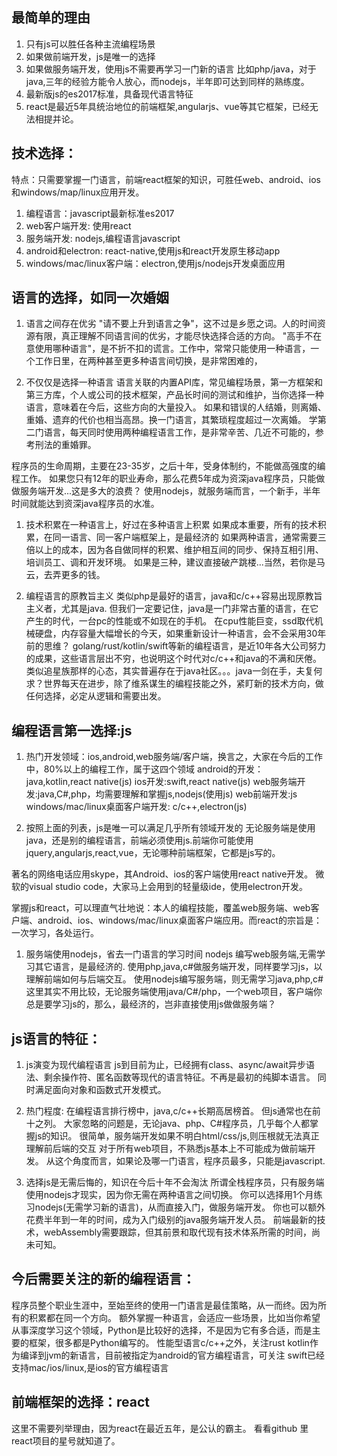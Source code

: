 
## 最简单的理由
1. 只有js可以胜任各种主流编程场景
1. 如果做前端开发，js是唯一的选择
1. 如果做服务端开发，使用js不需要再学习一门新的语言
  比如php/java，对于java,三年的经验方能令人放心，而nodejs，半年即可达到同样的熟练度。
1. 最新版js的es2017标准，具备现代语言特征
1. react是最近5年具统治地位的前端框架,angularjs、vue等其它框架，已经无法相提并论。

## 技术选择：
特点：只需要掌握一门语言，前端react框架的知识，可胜任web、android、ios和windows/map/linux应用开发。
1. 编程语言：javascript最新标准es2017
1. web客户端开发: 使用react
1. 服务端开发: nodejs,编程语言javascript
1. android和electron: react-native,使用js和react开发原生移动app
1. windows/mac/linux客户端：electron,使用js/nodejs开发桌面应用

## 语言的选择，如同一次婚姻
1. 语言之间存在优劣
  "请不要上升到语言之争"，这不过是乡愿之词。人的时间资源有限，真正理解不同语言间的优劣，才能尽快选择合适的方向。
  "高手不在意使用哪种语言"，是不折不扣的谎言。工作中，常常只能使用一种语言，一个工作日里，在两种甚至更多种语言间切换，是非常困难的，

1. 不仅仅是选择一种语言
  语言关联的内置API库，常见编程场景，第一方框架和第三方库，个人或公司的技术框架，产品长时间的测试和维护，当你选择一种语言，意味着在今后，这些方向的大量投入。
  如果和错误的人结婚，则离婚、重婚、遗弃的代价也相当高昂。换一门语言，其繁琐程度超过一次离婚。
  学第二门语言，每天同时使用两种编程语言工作，是非常辛苦、几近不可能的，参考刑法的重婚罪。

  程序员的生命周期，主要在23-35岁，之后十年，受身体制约，不能做高强度的编程工作。
  如果您只有12年的职业寿命，那么花费5年成为资深java程序员，只能做做服务端开发...这是多大的浪费？
  使用nodejs，就服务端而言，一个新手，半年时间就能达到资深java程序员的水准。

1. 技术积累在一种语言上，好过在多种语言上积累
    如果成本重要，所有的技术积累，在同一语言、同一客户端框架上，是最经济的
    如果两种语言，通常需要三倍以上的成本，因为各自做同样的积累、维护相互间的同步、保持互相引用、培训员工、调和开发环境。
    如果是三种，建议直接破产跳楼...当然，若你是马云，去弄更多的钱。

1. 编程语言的原教旨主义
  类似php是最好的语言，java和c/c++容易出现原教旨主义者，尤其是java.
  但我们一定要记住，java是一门非常古董的语言，在它产生的时代，一台pc的性能或不如现在的手机。
  在cpu性能巨变，ssd取代机械硬盘，内存容量大幅增长的今天，如果重新设计一种语言，会不会采用30年前的思维？
  golang/rust/kotlin/swift等新的编程语言，是近10年各大公司努力的成果，这些语言层出不穷，也说明这个时代对c/c++和java的不满和厌倦。
  类似追星族那样的心态，其实普遍存在于java社区。。。java一剑在手，夫复何求？世界每天在进步，除了维系谋生的编程技能之外，紧盯新的技术方向，做任何选择，必定从逻辑和需要出发。


## 编程语言第一选择:js
1. 热门开发领域：ios,android,web服务端/客户端，换言之，大家在今后的工作中，80%以上的编程工作，属于这四个领域
  android的开发：java,kotlin,react native(js)
  ios开发:swift,react native(js)
  web服务端开发:java,C#,php，均需要理解和掌握js,nodejs(使用js)
  web前端开发:js
  windows/mac/linux桌面客户端开发: c/c++,electron(js)

1. 按照上面的列表，js是唯一可以满足几乎所有领域开发的
  无论服务端是使用java，还是别的编程语言，前端必须使用js.前端你可能使用jquery,angularjs,react,vue，无论哪种前端框架，它都是js写的。

  著名的网络电话应用skype，其Android、ios的客户端使用react native开发。
  微软的visual studio code，大家马上会用到的轻量级ide，使用electron开发。

  掌握js和react，可以理直气壮地说：本人的编程技能，覆盖web服务端、web客户端、android、ios、windows/mac/linux桌面客户端应用。而react的宗旨是：一次学习，各处运行。

1. 服务端使用nodejs，省去一门语言的学习时间
  nodejs 编写web服务端,无需学习其它语言，是最经济的.
  使用php,java,c#做服务端开发，同样要学习js，以理解前端如何与后端交互。
  使用nodejs编写服务端，则无需学习java,php,c#
  这里其实不用比较，无论服务端使用java/C#/php，一个web项目，客户端你总是要学习js的，那么，最经济的，岂非直接使用js做做服务端？

## js语言的特征：
1. js演变为现代编程语言
  js到目前为止，已经拥有class、async/await异步语法、剩余操作符、匿名函数等现代的语言特征。不再是最初的纯脚本语言。
  同时满足面向对象和函数式开发模式。

1. 热门程度:
  在编程语言排行榜中，java,c/c++长期高居榜首。
  但js通常也在前十之列。
  大家忽略的问题是，无论java、php、C#程序员，几乎每个人都掌握js的知识。
  很简单，服务端开发如果不明白html/css/js,则压根就无法真正理解前后端的交互
  对于所有web项目，不熟悉js基本上不可能成为做前端开发。
  从这个角度而言，如果论及哪一门语言，程序员最多，只能是javascript.

1. 选择js是无需后悔的，知识在今后十年不会淘汰
  所谓全栈程序员，只有服务端使用nodejs才现实，因为你无需在两种语言之间切换。
  你可以选择用1个月练习nodejs(无需学习新的语言)，从而直接入门，做服务端开发。
  你也可以额外花费半年到一年的时间，成为入门级别的java服务端开发人员。
  前端最新的技术，webAssembly需要跟踪，但其前景和取代现有技术体系所需的时间，尚未可知。

## 今后需要关注的新的编程语言：
  程序员整个职业生涯中，至始至终的使用一门语言是最佳策略，从一而终。因为所有的积累都在同一个方向。
  额外掌握一种语言，会适应一些场景，比如当你希望从事深度学习这个领域，Python是比较好的选择，不是因为它有多合适，而是主要的框架，很多都是Python编写的。
  性能型语言c/c++之外，关注rust
  kotlin作为编译到jvm的新语言，目前被指定为android的官方编程语言，可关注
  swift已经支持mac/ios/linux,是ios的官方编程语言

## 前端框架的选择：react
  这里不需要列举理由，因为react在最近五年，是公认的霸主。
  看看github 里react项目的星号就知道了。

